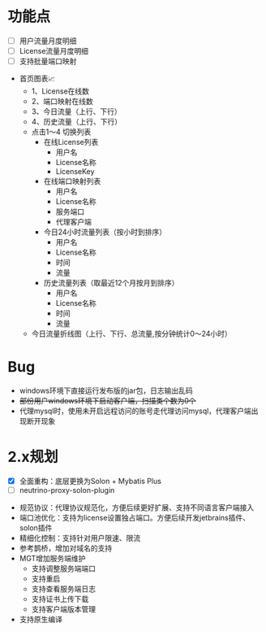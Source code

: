 # 功能点
- [ ] 用户流量月度明细
- [ ] License流量月度明细
- [ ] 支持批量端口映射
- 首页图表📈
  - 1、License在线数
  - 2、端口映射在线数
  - 3、今日流量（上行、下行）
  - 4、历史流量（上行、下行）
  - 点击1～4 切换列表
    - 在线License列表
      - 用户名
      - License名称
      - LicenseKey
    - 在线端口映射列表
      - 用户名
      - License名称
      - 服务端口
      - 代理客户端
    - 今日24小时流量列表（按小时到排序）
      - 用户名
      - License名称
      - 时间
      - 流量
    - 历史流量列表（取最近12个月按月到排序）
      - 用户名
      - License名称
      - 时间
      - 流量 
  - 今日流量折线图（上行、下行、总流量,按分钟统计0～24小时）
# Bug
- windows环境下直接运行发布版的jar包，日志输出乱码
- ~~部份用户windows环境下启动客户端，扫描类个数为0个~~
- 代理mysql时，使用未开启远程访问的账号走代理访问mysql，代理客户端出现断开现象

# 2.x规划
- [x] 全面重构：底层更换为Solon + Mybatis Plus
- [ ] neutrino-proxy-solon-plugin
- 规范协议：代理协议规范化，方便后续更好扩展、支持不同语言客户端接入
- 端口池优化：支持为license设置独占端口。方便后续开发jetbrains插件、solon插件
- 精细化控制：支持针对用户限速、限流
- 参考鹊桥，增加对域名的支持
- MGT增加服务端维护
  - 支持调整服务端端口
  - 支持重启
  - 支持查看服务端日志
  - 支持证书上传下载
  - 支持客户端版本管理
- 支持原生编译